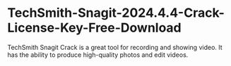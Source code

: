 # TechSmith-Snagit-2024.4.4-Crack-License-Key-Free-Download
TechSmith Snagit Crack is a great tool for recording and showing video. It has the ability to produce high-quality photos and edit videos.
